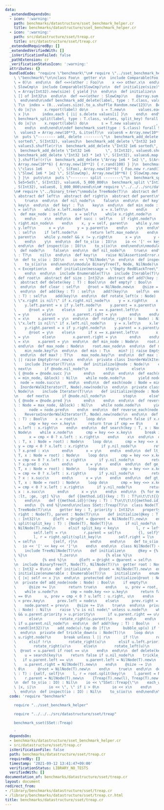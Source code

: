 ```yaml
---
data:
  _extendedDependsOn:
  - icon: ':warning:'
    path: benchmarks/datastructure/sset_benchmark_helper.cr
    title: benchmarks/datastructure/sset_benchmark_helper.cr
  - icon: ':warning:'
    path: src/datastructure/sset/treap.cr
    title: src/datastructure/sset/treap.cr
  _extendedRequiredBy: []
  _extendedVerifiedWith: []
  _isVerificationFailed: false
  _pathExtension: cr
  _verificationStatusIcon: ':warning:'
  attributes: {}
  bundledCode: "require \"benchmark\"\n# require \"../sset_benchmark_helper\"\nrequire\
    \ \"benchmark\"\n\nclass Foo\n  getter x\n  include Comparable(Foo)\n\n  def initialize(@x\
    \ = 0)\n  end\n\n  def <=>(other : Foo)\n    x <=> other.x\n  end\nend\n\nclass\
    \ SlowCmp\n  include Comparable(SlowCmp)\n\n  def initialize(size)\n    @array\
    \ = Array(Int32).new(size) { yield }\n  end\n\n  def initialize\n    @array =\
    \ [] of Int32\n  end\n\n  def <=>(other : SlowCmp)\n    @array.sum <=> other.@array.sum\n\
    \  end\nend\n\ndef benchmark_add_delete(label, type : T.class, values) forall\
    \ T\n  index = (0...values.size).to_a.shuffle Random.new(123)\n  Benchmark.ips\
    \ do |x|\n    x.report(label) do\n      s = T.new\n      values.each { |x| s.add\
    \ x }\n      index.each { |i| s.delete values[i] }\n    end\n  end\nend\n\ndef\
    \ benchmark_split(label, type : T.class, values, split_key) forall T\n  Benchmark.ips\
    \ do |x|\n    x.report(label) do\n      s = T.new values\n      _, _ = s.split(split_key)\n\
    \    end\n  end\nend\n\ndef benchmark_sset(type : S.class) forall S\n  r = Random.new(12345)\n\
    \  values3 = Array.new(10**3, &.itself)\n  values6 = Array.new(10**6, &.itself)\n\
    \n  puts \"-------- add, delete --------\"\n  benchmark_add_delete \"Int32 1e3\
    \ sorted\", S(Int32), values3\n  benchmark_add_delete \"Int32 1e3       \", S(Int32),\
    \ values3.shuffle(r)\n  benchmark_add_delete \"Int32 1e6 sorted\", S(Int32), values6\n\
    \  benchmark_add_delete \"Int32 1e6       \", S(Int32), values6.shuffle(r)\n \
    \ benchmark_add_delete \"Int32 1e3 * 1e3 \", S(Int32), values6.map { |x| x % 1000\
    \ }.shuffle!(r)\n  benchmark_add_delete \"Array 1e6 * 1e2 \", S(Array(Int32)),\
    \ Array.new(10**6) { Array.new(10**2) { r.rand(100) } }\n  benchmark_add_delete\
    \ \"class 1e6       \", S(Foo), Array.new(10**6) { Foo.new r.rand(100) }\n  benchmark_add_delete\
    \ \"SlowC 1e6 * 1e2 \", S(SlowCmp), Array.new(10**6) { SlowCmp.new(100) { r.rand(100)\
    \ } }\n  puts\n\n  puts \"-------- split --------\"\n  benchmark_split \"Int32\
    \ 5e5+5e5\", S(Int32), values6, 5_000_000\n  benchmark_split \"Int32 1e5+9e5\"\
    , S(Int32), values6, 1_000_000\nend\n\n# require \"../../../src/datastructure/sset/treap\"\
    \n# require \"../binary_tree\"\nmodule TreeNode(T)\n  abstract def key : T\n \
    \ abstract def left\n  abstract def right\n  abstract def parent\n\n  def node?\n\
    \    true\n  end\n\n  def nil_node?\n    false\n  end\n\n  def key? : T?\n   \
    \ key\n  end\n\n  def key! : T\n    key\n  end\n\n  def min_node : self\n    x\
    \ = self\n    while x.left.node?\n      x = x.left\n    end\n    x\n  end\n\n\
    \  def max_node : self\n    x = self\n    while x.right.node?\n      x = x.right\n\
    \    end\n    x\n  end\n\n  def succ : self\n    if right.node?\n      return\
    \ right.min_node\n    end\n    x, y = self, parent\n    while y.node? && x !=\
    \ y.left\n      x = y\n      y = y.parent\n    end\n    y\n  end\n\n  def pred\
    \ : self\n    if left.node?\n      return left.max_node\n    end\n    x, y = self,\
    \ parent\n    while y.node? && x != y.right\n      x = y\n      y = y.parent\n\
    \    end\n    y\n  end\n\n  def to_s(io : IO)\n    io << '[' << key << ']'\n \
    \ end\n\n  def inspect(io : IO)\n    to_s(io)\n  end\nend\n\nmodule TreeNilNode(T)\n\
    \  def node?\n    false\n  end\n\n  def nil_node?\n    true\n  end\n\n  def key?\
    \ : T?\n    nil\n  end\n\n  def key!\n    raise NilAssertionError.new\n  end\n\
    \n  def to_s(io : IO)\n    io << \"NilNode\"\n  end\n\n  def inspect(io : IO)\n\
    \    to_s(io)\n  end\nend\n\nmodule BinaryTree(T, Node, NilNode)\n  class EmptyError\
    \ < Exception\n    def initialize(message = \"Empty RedBlackTree\")\n      super(message)\n\
    \    end\n  end\n\n  include Enumerable(T)\n  include Iterable(T)\n\n  abstract\
    \ def root\n  abstract def size : Int32\n  abstract def add?(key : T) : Bool\n\
    \  abstract def delete(key : T) : Bool\n\n  def empty? : Bool\n    root.nil_node?\n\
    \  end\n\n  def clear : self\n    @root = NilNode.new\n    @size = 0\n    self\n\
    \  end\n\n  def add(key : T) : self\n    add?(key)\n    self\n  end\n\n  def <<(key\
    \ : T) : self\n    add(key)\n  end\n\n  def rotate_left(x : Node) : Nil\n    raise\
    \ \"x.right is nil!\" if x.right.nil_node?\n    y = x.right\n    x.right = y.left\n\
    \    y.left.parent = x if y.left.node?\n    y.parent = x.parent\n    if x.parent.nil_node?\n\
    \      @root = y\n    else\n      if x == x.parent.left\n        x.parent.left\
    \ = y\n      else\n        x.parent.right = y\n      end\n    end\n    y.left\
    \ = x\n    x.parent = y\n  end\n\n  def rotate_right(x : Node) : Nil\n    raise\
    \ \"x.left is nil!\" if x.left.nil_node?\n    y = x.left\n    x.left = y.right\n\
    \    y.right.parent = x if y.right.node?\n    y.parent = x.parent\n    if x.parent.nil_node?\n\
    \      @root = y\n    else\n      if x == x.parent.left\n        x.parent.left\
    \ = y\n      else\n        x.parent.right = y\n      end\n    end\n    y.right\
    \ = x\n    x.parent = y\n  end\n\n  def min_node : Node\n    root.min_node\n \
    \ end\n\n  def max_node : Node\n    root.max_node\n  end\n\n  def min? : T?\n\
    \    min_node.key?\n  end\n\n  def min : T\n    min? || raise EmptyError.new\n\
    \  end\n\n  def max? : T?\n    max_node.key?\n  end\n\n  def max : T\n    max?\
    \ || raise EmptyError.new\n  end\n\n  private class InorderWalkIterator(T, Node)\n\
    \    include Iterator(T)\n\n    def initialize(@node : Node)\n    end\n\n    def\
    \ next\n      if @node.nil_node?\n        stop\n      else\n        @node.key.tap\
    \ { @node = @node.succ }\n      end\n    end\n  end\n\n  def each(node : Node\
    \ = min_node, &block) : Nil\n    while node.node?\n      yield node.key\n    \
    \  node = node.succ\n    end\n  end\n\n  def each(node : Node = min_node)\n  \
    \  InorderWalkIterator(T, Node).new(node)\n  end\n\n  private class ReverseInorderWalkIterator(T,\
    \ Node)\n    include Iterator(T)\n\n    def initialize(@node : Node)\n    end\n\
    \n    def next\n      if @node.nil_node?\n        stop\n      else\n        @node.key.tap\
    \ { @node = @node.pred }\n      end\n    end\n  end\n\n  def reverse_each(node\
    \ : Node = max_node, &block) : Nil\n    while node.node?\n      yield node.key\n\
    \      node = node.pred\n    end\n  end\n\n  def reverse_each(node : Node = max_node)\n\
    \    ReverseInorderWalkIterator(T, Node).new(node)\n  end\n\n  def includes?(key\
    \ : T) : Bool\n    x = root\n    loop do\n      return false if x.nil_node?\n\
    \      cmp = key <=> x.key\n      return true if cmp == 0\n      x = cmp < 0 ?\
    \ x.left : x.right\n    end\n  end\n\n  def search(key : T, x : Node = root) :\
    \ Node\n    while x.node?\n      cmp = key <=> x.key\n      break if cmp == 0\n\
    \      x = cmp < 0 ? x.left : x.right\n    end\n    x\n  end\n\n  def le_node(key\
    \ : T, x : Node = root) : Node\n    loop do\n      cmp = key <=> x.key\n     \
    \ y = cmp < 0 ? x.left : x.right\n      if y.nil_node?\n        return cmp < 0\
    \ ? x.pred : x\n      end\n      x = y\n    end\n  end\n\n  def lt_node(key :\
    \ T, x : Node = root) : Node\n    loop do\n      cmp = key <=> x.key\n      y\
    \ = cmp <= 0 ? x.left : x.right\n      if y.nil_node?\n        return cmp <= 0\
    \ ? x.pred : x\n      end\n      x = y\n    end\n  end\n\n  def ge_node(key :\
    \ T, x : Node = root) : Node\n    loop do\n      cmp = key <=> x.key\n      y\
    \ = cmp <= 0 ? x.left : x.right\n      if y.nil_node?\n        return cmp <= 0\
    \ ? x : x.succ\n      end\n      x = y\n    end\n  end\n\n  def gt_node(key :\
    \ T, x : Node = root) : Node\n    loop do\n      cmp = key <=> x.key\n      y\
    \ = cmp < 0 ? x.left : x.right\n      if y.nil_node?\n        return cmp < 0 ?\
    \ x : x.succ\n      end\n      x = y\n    end\n  end\n\n  {% for method in [:le,\
    \ :lt, :ge, :gt] %}\n    def {{method.id}}(key : T) : T?\n\t\t\t{{method.id}}_node(key).key?\n\
    \    end\n\n    def {{method.id}}!(key : T) : T\n\t\t\t{{method.id}}_node(key).key!\n\
    \    end\n  {% end %}\nend\n\nclass SSet::Treap(T)\n  class Node(T)\n    include\
    \ TreeNode(T)\n\n    getter key : T, priority : Int32\n    property! left : Node(T),\
    \ right : Node(T), parent : Node(T)\n\n    def initialize(@key : T, @priority\
    \ : Int32)\n      @left = @right = @parent = NilNode(T).new\n    end\n\n    def\
    \ split(split_key : T) : {Node(T), Node(T)}\n      if nil_node?\n        {NilNode(T).new,\
    \ NilNode(T).new}\n      elsif split_key < key\n        l, r = left.split(split_key)\n\
    \        self.left = r\n        r.parent = self\n        {l, self}\n      else\n\
    \        l, r = right.split(split_key)\n        self.right = l\n        l.parent\
    \ = self\n        {self, r}\n      end\n    end\n\n    def to_s(io : IO)\n   \
    \   io << '[' << key << ']'\n    end\n  end\n\n  class NilNode(T) < Node(T)\n\
    \    include TreeNilNode(T)\n\n    def initialize\n      @key = {% if T.class.has_method?(:zero)\
    \ %}\n               T.zero\n             {% else %}\n               T.new\n \
    \            {% end %}\n      @left = @right = @parent = self\n    end\n  end\n\
    \n  include BinaryTree(T, Node(T), NilNode(T))\n  getter root : Node(T), size\
    \ : Int32 = 0\n\n  def initialize\n    @root = NilNode(T).new\n  end\n\n  def\
    \ initialize(enumerable : Enumerable(T))\n    initialize\n    enumerable.each\
    \ { |x| self << x }\n  end\n\n  protected def initialize(@root : Node(T))\n  end\n\
    \n  private def add_node(node : Node) : Bool\n    if empty?\n      @root = node\n\
    \      @size += 1\n      return true\n    end\n    u, prev = root, NilNode(T).new\n\
    \    while u.node?\n      cmp = node.key <=> u.key\n      return false if cmp\
    \ == 0\n      u, prev = cmp < 0 ? u.left : u.right, u\n    end\n    if node.key\
    \ < prev.key\n      prev.left = node\n    else\n      prev.right = node\n    end\n\
    \    node.parent = prev\n    @size += 1\n    true\n  end\n\n  private def bubble_up(u\
    \ : Node) : Nil\n    raise \"u is nil node\" unless u.node?\n    while u.parent.node?\
    \ && u.parent.priority > u.priority\n      if u.parent.right == u\n        rotate_left(u.parent)\n\
    \      else\n        rotate_right(u.parent)\n      end\n    end\n    @root = u\
    \ if u.parent.nil_node?\n  end\n\n  def add?(key : T) : Bool\n    u = Node.new(key,\
    \ rand(Int32))\n    add_node(u).tap do |f|\n      bubble_up(u) if f\n    end\n\
    \  end\n\n  private def trickle_down(u : Node(T))\n    loop do\n      l, r = u.left.node?,\
    \ u.right.node?\n      break unless l || r\n      if !l\n        rotate_left(u)\n\
    \      elsif !r\n        rotate_right(u)\n      elsif u.left.priority < u.right.priority\n\
    \        rotate_right(u)\n      else\n        rotate_left(u)\n      end\n    \
    \  @root = u.parent if root == u\n    end\n  end\n\n  def delete(key : T) : Bool\n\
    \    u = search(key)\n    return false if u.nil_node?\n    trickle_down(u)\n \
    \   if u.parent.left == u\n      u.parent.left = NilNode(T).new\n    else\n  \
    \    u.parent.right = NilNode(T).new\n    end\n    @size -= 1\n    if size ==\
    \ 0\n      @root = NilNode(T).new\n    end\n    true\n  end\n\n  def split(key\
    \ : T) : {self, self}\n    l, r = root.split(key)\n    l.parent = NilNode(T).new\n\
    \    r.parent = NilNode(T).new\n    {Treap(T).new(l), Treap(T).new(r)}\n  end\n\
    \n  def to_s(io : IO) : Nil\n    io << \"SSet::Treap{\"\n    each_with_index do\
    \ |x, i|\n      io << \", \" if i > 0\n      io << x\n    end\n    io << '}'\n\
    \  end\n\n  def inspect(io : IO) : Nil\n    to_s(io)\n  end\nend\n\nbenchmark_sset(SSet::Treap)\n"
  code: 'require "benchmark"

    require "../sset_benchmark_helper"

    require "../../../src/datastructure/sset/treap"

    benchmark_sset(SSet::Treap)

    '
  dependsOn:
  - benchmarks/datastructure/sset_benchmark_helper.cr
  - src/datastructure/sset/treap.cr
  isVerificationFile: false
  path: benchmarks/datastructure/sset/treap.cr
  requiredBy: []
  timestamp: '2021-09-12 13:41:47+09:00'
  verificationStatus: LIBRARY_NO_TESTS
  verifiedWith: []
documentation_of: benchmarks/datastructure/sset/treap.cr
layout: document
redirect_from:
- /library/benchmarks/datastructure/sset/treap.cr
- /library/benchmarks/datastructure/sset/treap.cr.html
title: benchmarks/datastructure/sset/treap.cr
---
```

